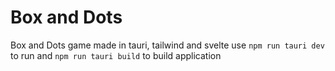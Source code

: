 # Box and Dots

Box and Dots game made in tauri, tailwind and svelte
use `npm run tauri dev` to run and `npm run tauri build` to build application

